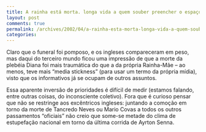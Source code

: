 ```yaml
---
title: A rainha está morta. longa vida a quem souber preencher o espaço na mídia
layout: post
comments: true
permalink: /archives/2002/04/a-rainha-esta-morta-longa-vida-a-quem-souber-preencher-o-espaco-na-midia.html/
categories:
---
```

Claro que o funeral foi pomposo, e os ingleses compareceram em peso, mas daqui do terceiro mundo ficou uma impressão de que a morte da plebéia Diana foi mais traumática do que a da própria Rainha-Mãe &#8211; ao menos, teve mais &#8220;media stickness&#8221; (para usar um termo da própria mídia), visto que os informativos já se ocupam de outros assuntos.

Essa aparente inversão de prioridades é difícil de medir (estamos falando, entre outras coisas, do inconsciente coletivo). Fora que é curioso pensar que não se restringe aos excêntricos ingleses: juntando a comoção em torno da morte de Tancredo Neves ou Mario Covas a todos os outros passamentos &#8220;oficiais&#8221; não creio que some-se metade do clima de estupefação nacional em torno da última corrida de Ayrton Senna.